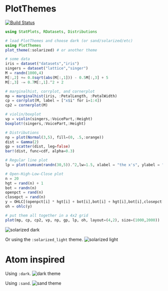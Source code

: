 # PlotThemes

[![Build Status](https://travis-ci.org/pkofod/PlotThemes.jl.svg?branch=master)](https://travis-ci.org/pkofod/PlotThemes.jl)


```julia
using StatPlots, RDatasets, Distributions

# load PlotThemes and choose dark (or sand/solarized/etc)
using PlotThemes
plot_theme(:solarized) # or another theme

# some data
iris = dataset("datasets","iris")
singers = dataset("lattice","singer")
M = randn(1000,4)
M[:,2] += 0.8sqrt(abs(M[:,1])) - 0.5M[:,3] + 5
M[:,3] -= 0.7M[:,1].^2 + 2

# marginalhist, corrplot, and cornerplot
mp = marginalhist(iris, :PetalLength, :PetalWidth)
cp = corrplot(M, label = ["x$i" for i=1:4])
cp2 = cornerplot(M)

# violin/boxplot
vp = violin(singers,:VoicePart,:Height)
boxplot!(singers,:VoicePart,:Height)

# Distributions
np = plot(Normal(3,5), fill=(0, .5,:orange))
dist = Gamma(2)
gp = scatter(dist, leg=false)
bar!(dist, func=cdf, alpha=0.3)

# Regular line plot
lp = plot(cumsum(randn(30,5)).^2,lw=1.5, xlabel = "the x's", ylabel = "the y's")

# Open-High-Low-Close plot
n = 20
hgt = rand(n) + 1
bot = randn(n)
openpct = rand(n)
closepct = rand(n)
y = OHLC[(openpct[i] * hgt[i] + bot[i],bot[i] + hgt[i],bot[i],closepct[i] * hgt[i] + bot[i]) for i = 1:n]
oh = ohlc(y)

# put them all together in a 4x2 grid
plot(mp, cp, cp2, vp, np, gp, lp, oh, layout=(4,2), size=(1000,2000))
```

![solarized dark](https://cloud.githubusercontent.com/assets/8431156/19230231/c321be26-8ed3-11e6-9f17-c398d8840245.png)

Or using the `:solarized_light` theme.
![solarized light](https://cloud.githubusercontent.com/assets/8431156/19230234/c4a77d6c-8ed3-11e6-8226-df8874a2e9d3.png)

# Atom inspired
Using `:dark`.
![dark theme](https://cloud.githubusercontent.com/assets/8431156/19230182/6c0a2d08-8ed3-11e6-8ad8-aa46a3f67f90.png)

Using `:sand`.
![sand theme](https://cloud.githubusercontent.com/assets/8431156/19230183/6d5edb90-8ed3-11e6-927f-5729f888b2d7.png)

